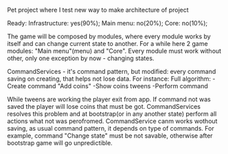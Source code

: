 Pet project where I test new way to make architecture of project

Ready:
Infrastructure: yes(90%);
Main menu: no(20%);
Core: no(10%);

The game will be composed by modules, where every module works by itself and can change current state to another. For a while here 2 game modules: "Main menu"(menu) and "Core". 
Every module must work without other, only one exception by now - changing states.

CommandServices - it's command pattern, but modified: every command saving on creating, that helps not lose data. For instance:
Full algorithm:
-Create command "Add coins"
-Show coins tweens
-Perform command

While tweens are working the player exit from app. If command not was saved the player will lose coins that must be got. 
CommandServices resolves this problem and at bootstrap(or in any another state) perform all actions what not was perofromed.
CommandService canm works wothout saving, as usual command pattern, it depends on type of commands. For example, command "Change state" must be not savable, otherwise after bootstrap game will go unpredictible.
